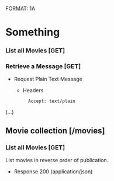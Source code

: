 FORMAT: 1A

# Something

### List all Movies [GET]

### Retrieve a Message [GET]

+ Request Plain Text Message

    + Headers

            Accept: text/plain

(...)

## Movie collection [/movies]

### List all Movies [GET]

List movies in reverse order of publication.

+ Response 200 (application/json)
